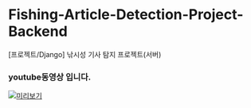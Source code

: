 # Fishing-Article-Detection-Project-Backend
[프로젝트/Django] 낚시성 기사 탐지 프로젝트(서버)

### youtube동영상 입니다.
[![미리보기](https://www.youtube.com/watch?v=OjarlTT3zKE)](https://youtu.be/OjarlTT3zKE)
